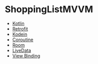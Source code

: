 # ShoppingListMVVM

* [Kotlin] 
* [Retrofit] 
* [Kodein] 
* [Coroutine] 
* [Room] 
* [LiveData] 
* [View Binding] 


[Kotlin]: <https://kotlinlang.org/>
[Retrofit]: <https://square.github.io/retrofit//>
[Room]: <https://developer.android.com/training/data-storage/room/>
[LiveData]: <https://developer.android.com/topic/libraries/architecture/livedata/>
[View Binding]: <https://developer.android.com/topic/libraries/view-binding/>
[Kodein]: <https://kodein.org/Kodein-DI/?5.0/android/>
[Coroutine]: <https://developer.android.com/kotlin/coroutines/>
